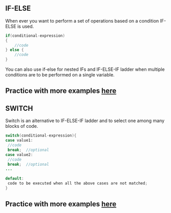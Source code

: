 ## IF-ELSE

When ever you want to perform a set of operations based on a condition IF-ELSE is used.

```java
if(conditional-expression)
{
    //code
} else {
    //code
}
```

You can also use if-else for nested IFs and IF-ELSE-IF ladder when multiple conditions are to be performed on a single variable.

## Practice with more examples [here](https://onecompiler.com/java)

## SWITCH

Switch is an alternative to IF-ELSE-IF ladder and to select one among many blocks of code.

```java
switch(conditional-expression){    
case value1:    
 //code    
 break;  //optional  
case value2:    
 //code    
 break;  //optional  
...    
    
default:     
 code to be executed when all the above cases are not matched;    
} 
```

## Practice with more examples [here](https://onecompiler.com/java)
